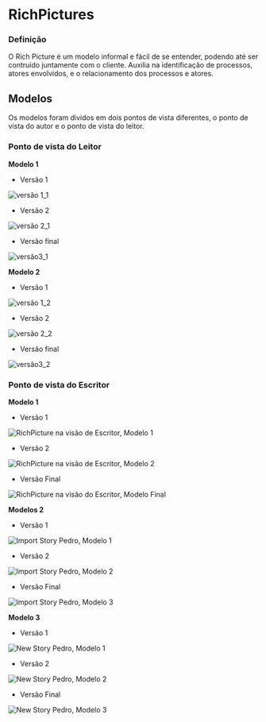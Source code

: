 
# RichPictures

### Definição
O Rich Picture é um modelo informal e fácil de se entender, podendo até ser contruído juntamente com o cliente. 
Auxilia na identificação de processos, atores envolvidos, e o relacionamento dos processos e atores. 
## Modelos

Os modelos foram dividos em dois pontos de vista diferentes, o ponto de vista do autor e o ponto de vista do leitor.

### Ponto de vista do Leitor

**Modelo 1**

- Versão 1  

![versão 1_1](pre-rastreabilidade/richpictures/rich_ver1_guilherme.jpg)

- Versão 2

![versão 2_1](pre-rastreabilidade/richpictures/rich_ver2_guilherme.jpg)

- Versão final

![versão3_1](pre-rastreabilidade/richpictures/rich_picture_GuilhermeMarques.png)

**Modelo 2**

- Versão 1

![versão 1_2](pre-rastreabilidade/richpictures/versao1_Gabriel.jpg)

- Versão 2

![versão 2_2](pre-rastreabilidade/richpictures/versao2_Gabriel.jpg)

- Versão final

![versão3_2](pre-rastreabilidade/richpictures/Rich_picture_Gabriel.png)

### Ponto de vista do Escritor

**Modelo 1**

- Versão 1  

![RichPicture na visão de Escritor, Modelo 1](pre-rastreabilidade/richpictures/RichPicture(1)_MatheusSallesBlanco.jpg)

- Versão 2  

![RichPicture na visão de Escritor, Modelo 2](pre-rastreabilidade/richpictures/RichPicture(2)_MatheusSallesBlanco.jpg)

- Versão Final

![RichPicture na visão do Escritor, Modelo Final](pre-rastreabilidade/richpictures/RichPicture(3)_MatheusSallesBlanco.jpg)

**Modelos 2**

- Versão 1
  
![Import Story Pedro, Modelo 1](pre-rastreabilidade/richpictures/RichPicture(1)_Import-story_PedroRodrigues.jpg)

- Versão 2

![Import Story Pedro, Modelo 2](pre-rastreabilidade/richpictures/RichPicture(2)_Import-story_PedroRodrigues.jpg)

- Versão Final

![Import Story Pedro, Modelo 3](pre-rastreabilidade/richpictures/richPicture-Escritor-Import-Story(v3).jpg)

**Modelo 3**

- Versão 1

![New Story Pedro, Modelo 1](pre-rastreabilidade/richpictures/RichPicture(1)_New-Story_PedroRodrigues.jpg)

- Versão 2

![New Story Pedro, Modelo 2](pre-rastreabilidade/richpictures/RichPicture(2)_New-Story_PedroRodrigues.jpg)

- Versão Final

![New Story Pedro, Modelo 3](pre-rastreabilidade/richpictures/richPicture-Escritor-New-Story(v3).jpg)


